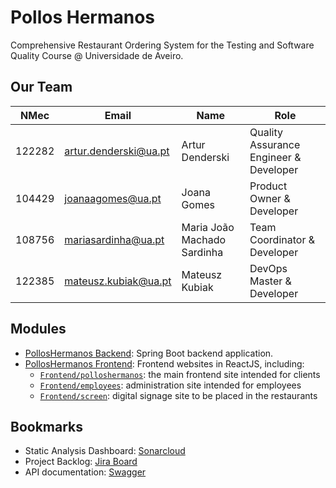 # Pollos Hermanos

Comprehensive Restaurant Ordering System for the Testing and Software Quality Course @ Universidade de Aveiro.

## Our Team

| NMec | Email | Name | Role |
| ---- | ----- | ---- | ---- |
| 122282 | artur.denderski@ua.pt | Artur Denderski | Quality Assurance Engineer & Developer |
| 104429 | joanaagomes@ua.pt | Joana Gomes | Product Owner & Developer |
| 108756 | mariasardinha@ua.pt | Maria João Machado Sardinha | Team Coordinator & Developer |
| 122385 | mateusz.kubiak@ua.pt | Mateusz Kubiak | DevOps Master & Developer |

## Modules

* [PollosHermanos Backend](https://github.com/tqs-polloshermanos/PollosHermanos-Backend): Spring Boot backend application.
* [PollosHermanos Frontend](https://github.com/tqs-polloshermanos/PollosHermanos-Frontend): Frontend websites in ReactJS, including:
  * [`Frontend/polloshermanos`](https://github.com/tqs-polloshermanos/PollosHermanos-Frontend/tree/main/Frontend/polloshermanos): the main frontend site intended for clients
  * [`Frontend/employees`](https://github.com/tqs-polloshermanos/PollosHermanos-Frontend/tree/main/Frontend/employees): administration site intended for employees
  * [`Frontend/screen`](https://github.com/tqs-polloshermanos/PollosHermanos-Frontend/tree/main/Frontend/screen): digital signage site to be placed in the restaurants

## Bookmarks

* Static Analysis Dashboard: [Sonarcloud](https://sonarcloud.io/organizations/tqs-polloshermanos/projects)
* Project Backlog: [Jira Board](https://mateusz-kubiak.atlassian.net/jira/software/projects/NA/boards/2?atlOrigin=eyJpIjoiZTIzOWE5MTZjMjQ3NDg3M2E2NjJmODM5MTU3MDdmYzIiLCJwIjoiaiJ9)
* API documentation: [Swagger](https://app.swaggerhub.com/apis/ArturDenderski/polloshermanos/1.0.0)
